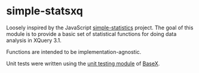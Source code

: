 # simple-statsxq

Loosely inspired by the JavaScript [simple-statistics](https://github.com/simple-statistics/simple-statistics) project. The goal of this module is to provide a basic set of statistical functions for doing data analysis in XQuery 3.1.

Functions are intended to be implementation-agnostic. 

Unit tests were written using the [unit testing module](http://docs.basex.org/wiki/Unit_Module) of [BaseX](http://basex.org/).
